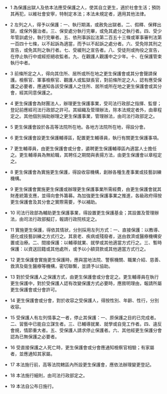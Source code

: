 * 1 為保護出獄人及依本法應受保護之人，使其自立更生，適於社會生活；預防其再犯，以維社會安寧，特制定本法；本法未規定者，適用其他法律。

* 2 左列之人，得予以保護：一、執行期滿，或赦免出獄者。二、假釋、保釋出獄，或保外醫治者。三、保安處分執行完畢，或免其處分之執行者。四、受少年管訓處分，執行完畢者。五、依刑事訴訟法第二百五十三條或軍事審判法第一百四十七條，以不起訴為適當，而予以不起訴之處分者。六、受免除其刑之宣告，或免其刑之執行者。七、受緩刑之宣告者。八、受徒刑或拘役之宣告，在停止執行中或經拒絕收監者。九、在觀護人觀護中之少年。十、在保護管束執行中者。

* 3 前條所定之人，得向其住所、居所或所在地之更生保護會或其分會聲請保護。檢察官、軍事檢察官、觀護人或監獄長官，對前條所定之人，認有應受保護之必要者，應通知各該受保護人之住所、居所或所在地之更生保護會或其分會，經其同意保護之。

* 4 更生保護會為財團法人，辦理更生保護事業，受司法行政部之指揮、監督；登記前應經司法行政部之許可。其組織及管理辦法，除本法規定者外，由章程定之。其他個別捐助辦理之更生保護事業，管理辦法，由司法行政部定之。

* 5 更生保護會設於各高等法院所在地。各地方法院所在地，得設分會。

* 6 更生保護會設更生保護輔導區，配置更生輔導員，執行有關更生保護事項。

* 7 更生輔導員，由更生保護會或分會，遴聘更生保護輔導區內適當人士擔任之。更生輔導員為無給職，其聘任之期間與表揚方法，由更生保護會以章程定之。

* 8 更生保護會為實施更生保護，得設收容機構，創辦各種生產事業或技藝訓練機構。

* 9 更生保護會實施更生保護或辦理更生保護事業所需經費，由更生保護會就其財產統籌支應，並得向會外籌募。為加強更生保護事業之推進，各級政府得按更生保護會及其分會之實際需要，予以補助。

* 10 司法行政部為輔助更生保護事業，得設置更生保護基金；其設置及管理辦法，由司法行政部擬訂，報請行政院核定之。

* 11 實施更生保護，得依其情狀，分別採用左列方式：一、直接保護：以教導、感化或技藝訓練之方式行之。其衰老、疾病或殘廢者，送由救濟或醫療機構安置或治療。二、間接保護：以輔導就業、就學或其他適當方式行之。三、暫時保護：以資送回籍或其他處所，或予以小額貸款或其他適當方式行之。

* 12 更生保護會實施更生保護時，應與當地法院、警察機關、職業介紹、慈善、救濟及衛生醫療等機構，密切聯繫，並請予以協助。

* 13 對於受保護人之保護方式，由更生保護會或分會定之。更生輔導員在執行更生保護中，對於受保護人認有改變保護方式必要時，應敘明理由，報請所屬更生保護會或分會許可。

* 14 更生保護會或分會，對於收容之受保護人，得按性別、年齡、性行，分別收容。

* 15 受保護人有左列情事之一者，停止其保護：一、原保護之目的已完成者。二、習藝中已能自立謀生者。三、已輔導就業、就學或自覓工作者。四、違反會規，情節重大者。五、受保護人請求停止保護者。六、其他經更生保護分會認為已無保護之必要者。

* 16 受直接保護之人死亡時，更生保護會或分會應通知檢察官相驗；有家屬者，並應通知其家屬。

* 17 本法施行前，高等法院轄區內所設更生保護會，應依法辦理變更登記。

* 18 本法施行細則，由司法行政部定之。

* 19 本法自公布日施行。

